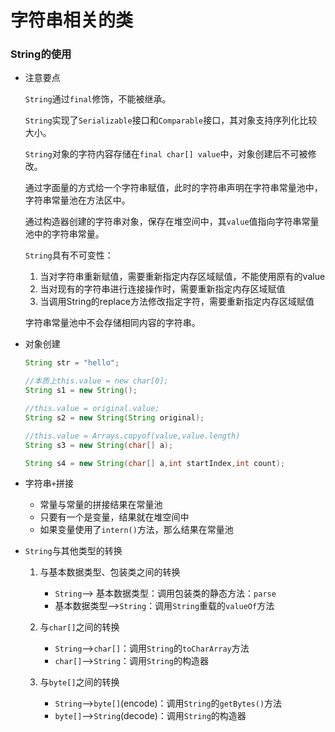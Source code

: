 # 字符串相关的类

### String的使用

* 注意要点

  `String`通过`final`修饰，不能被继承。

  `String`实现了`Serializable`接口和`Comparable`接口，其对象支持序列化比较大小。

  `String`对象的字符内容存储在`final char[] value`中，对象创建后不可被修改。

  通过字面量的方式给一个字符串赋值，此时的字符串声明在字符串常量池中，字符串常量池在方法区中。

  通过构造器创建的字符串对象，保存在堆空间中，其`value`值指向字符串常量池中的字符串常量。

  `String`具有不可变性：
  
    1. 当对字符串重新赋值，需要重新指定内存区域赋值，不能使用原有的value
    2. 当对现有的字符串进行连接操作时，需要重新指定内存区域赋值
    3. 当调用String的replace方法修改指定字符，需要重新指定内存区域赋值
  
  字符串常量池中不会存储相同内容的字符串。
  
* 对象创建

  ```java
  String str = "hello";
  
  //本质上this.value = new char[0];
  String s1 = new String();
  
  //this.value = original.value;
  String s2 = new String(String original);
  
  //this.value = Arrays.copyof(value,value.length)
  String s3 = new String(char[] a);
  
  String s4 = new String(char[] a,int startIndex,int count);
  ```

* 字符串`+`拼接

  * 常量与常量的拼接结果在常量池
  * 只要有一个是变量，结果就在堆空间中
  * 如果变量使用了`intern()`方法，那么结果在常量池

* `String`与其他类型的转换

    1. 与基本数据类型、包装类之间的转换

        * `String`--> 基本数据类型：调用包装类的静态方法：`parse`
        * 基本数据类型-->`String`：调用`String`重载的`valueOf`方法
    2. 与`char[]`之间的转换
        * `String`-->`char[]`：调用`String`的`toCharArray`方法
        * `char[]`-->`String`：调用`String`的构造器
    3. 与`byte[]`之间的转换
        * `String`-->`byte[]`(encode)：调用`String`的`getBytes()`方法
        * `byte[]`-->`String`(decode)：调用`String`的构造器

